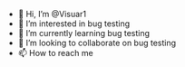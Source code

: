 - 👋 Hi, I’m @Visuar1
- 👀 I’m interested in bug testing
- 🌱 I’m currently learning bug testing
- 💞️ I’m looking to collaborate on bug testing
- 📫 How to reach me 

<!---
Visuar1/Visuar1 is a ✨ special ✨ repository because its `README.md` (this file) appears on your GitHub profile.
You can click the Preview link to take a look at your changes.
--->
